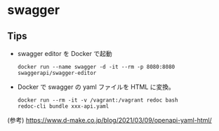 # swagger


## Tips

* swagger editor を Docker で起動  
  ```
  docker run --name swagger -d -it --rm -p 8080:8080 swaggerapi/swagger-editor
  ```
* Docker で swagger の yaml ファイルを HTML に変換。  
  ```
  docker run --rm -it -v /vagrant:/vagrant redoc bash
  redoc-cli bundle xxx-api.yaml
  ```

(参考) https://www.d-make.co.jp/blog/2021/03/09/openapi-yaml-html/
